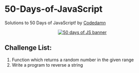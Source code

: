 # 50-Days-of-JavaScript
Solutions to 50 Days of JavaScript! by [Codedamn](https://codedamn.com/)

<div align="center">
<a href="https://codedamn.com/50-days-of-js"><img src="https://user-images.githubusercontent.com/64855541/141643232-35ba903e-2ea4-40a4-93e0-b756c36104b8.png" alt="50 days of JS banner"></a>
</div>

## Challenge List:
1. Function which returns a random number in the given range
1. Write a program to reverse a string
